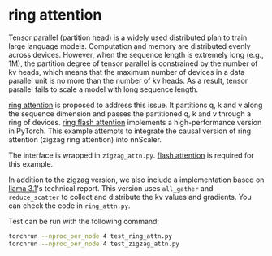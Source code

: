 # ring attention

Tensor parallel (partition head) is a widely used distributed plan to train large language models. Computation and memory are 
distributed evenly across devices. However, when the sequence length is extremely long (e.g., 1M), the partition degree of 
tensor parallel is constrained by the number of kv heads, which means that the maximum number of devices in a data parallel 
unit is no more than the number of kv heads. As a result, tensor parallel fails to scale a model with long sequence length.

[ring attention](https://arxiv.org/abs/2310.01889) is proposed to address this issue. It partitions q, k and v along the 
sequence dimension and passes the partitioned q, k and v through a ring of devices. [ring flash attention](https://github.com/zhuzilin/ring-flash-attention)
implements a high-performance version in PyTorch. This example attempts to integrate the causal version of ring attention 
(zigzag ring attention) into nnScaler.

The interface is wrapped in `zigzag_attn.py`. [flash attention](https://github.com/Dao-AILab/flash-attention) is required for this example.

In addition to the zigzag version, we also include a implementation based on [llama 3.1](https://ai.meta.com/research/publications/the-llama-3-herd-of-models/)'s technical report. This version uses `all_gather` and `reduce_scatter` to collect and distribute the kv values and gradients. You can check the code in `ring_attn.py`.

Test can be run with the following command:
```bash
torchrun --nproc_per_node 4 test_ring_attn.py
torchrun --nproc_per_node 4 test_zigzag_attn.py
```